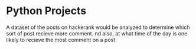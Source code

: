 # Python Projects
A dataset of the posts on hackerank would be analyzed to determine which sort of post recieve more comment. nd also, at what time of the day is one likely to recieve the most comment on a post
